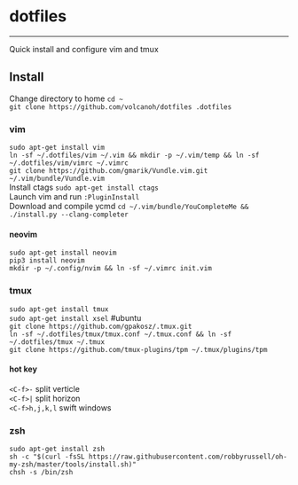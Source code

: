 # dotfiles
----------
Quick install and configure vim and tmux

## Install
Change directory to home `cd ~`   
`git clone https://github.com/volcanoh/dotfiles .dotfiles`
### vim
`sudo apt-get install vim`  
`ln -sf ~/.dotfiles/vim ~/.vim && mkdir -p ~/.vim/temp && ln -sf ~/.dotfiles/vim/vimrc ~/.vimrc`    
`git clone https://github.com/gmarik/Vundle.vim.git ~/.vim/bundle/Vundle.vim `  
Install ctags `sudo apt-get install ctags`    
Launch vim and run `:PluginInstall`   
Download and compile ycmd `cd ~/.vim/bundle/YouCompleteMe && ./install.py --clang-completer`    
#### neovim
`sudo apt-get install neovim`   
`pip3 install neovim`   
`mkdir -p ~/.config/nvim && ln -sf ~/.vimrc init.vim`  


### tmux 
`sudo apt-get install tmux`  
`sudo apt-get install xsel` #ubuntu   
`git clone https://github.com/gpakosz/.tmux.git`    
`ln -sf ~/.dotfiles/tmux/tmux.conf ~/.tmux.conf && ln -sf ~/.dotfiles/tmux ~/.tmux`     
`git clone https://github.com/tmux-plugins/tpm ~/.tmux/plugins/tpm`     
#### hot key
`<C-f>-` split verticle     
`<C-f>|` split horizon  
`<C-f>h,j,k,l` swift windows    

### zsh
`sudo apt-get install zsh`  
`sh -c "$(curl -fsSL https://raw.githubusercontent.com/robbyrussell/oh-my-zsh/master/tools/install.sh)"`  
`chsh -s /bin/zsh`  
